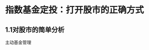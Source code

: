 # 指数基金定投：打开股市的正确方式

## 1.1对股市的简单分析

主动基金管理

















































































































































